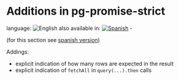 <!--lang:en-->

# Additions in pg-promise-strict

<!--lang:es--]

# Agregados en pg-promise-strict

[!--lang:*-->

<!--multilang v0 en:additions.md es:agregados.md -->

<!--multilang buttons-->

language: ![English](https://raw.githubusercontent.com/codenautas/multilang/master/img/lang-en.png)
also available in:
[![Spanish](https://raw.githubusercontent.com/codenautas/multilang/master/img/lang-es.png)](agregados.md) - 

<!--lang:en-->

(for this section see [spanish version](agregados.md))

Addings:
* explicit indication of how many rows are expected in the result
* explicit indication of `fetchAll` in `query(...).then` calls

<!--lang:es--]

[!--lang:es--]

Si bien el objetivo de ***pg-promise-strict*** es ser neutro respecto de la librería [pg](//npmjs.com/package/pg)
es conveniente hacer algunos agregados que persiguen los siguientes objetivos:
* indicar explícitamente (cuando *se sabe*) cuántas líneas se esperan en el resultado, 
para que en caso de no cumplirse se lance una excepción (porque estamos en una situación que *no se sabía que podía pasar*)
* indicar explícitamente que se desean traer todas las líneas de una sola vez
(en [pg](//npmjs.com/package/pg) eso es explícito al pasar un callback a la función query, 
pero como el equivalente en pg-promise-strict es esperar una promesa con la función then, 
podría pasar desapersibido el hecho de que se está haciendo un `fetchAll`)

[!--lang:*-->

